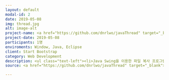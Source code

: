 ```yaml
---
layout: default
modal-id: 2
date: 2019-05-08
img: thread.jpg 
alt: image-alt
project-name: <a href="https://github.com/dnrlwo/javaThread" target="_blank">Java Thread</a>
project-date: 2019-05-08
participants: 1명
enviroments: Window, Java, Eclipse
client: Start Bootstrap
category: Web Development
description: <ul class="text-left"><li>Java Swing을 이용한 파일 복사 프로그램<ul><li>Thread를 통해 동시에 여러개의 파일 복사<li>Java swing의 Progressbar를 이용하여 각가의 진행정도 표시<li>java.io 패키지를 이용하여 Stream클래스 작성<li>daemon스레드를 이용하여 불완전 종료시 자동으로 작업 중지 및 취소</ul></li><li>Socket통신(TCP네트워킹)과 IO를 이용한 채팅프로그램<ul><li>ChattData라는 Object를 만들어 단순 문자열 입출력이 아닌 다양한 기능을 구현한 채팅프로그램<li>채팅방 접속시 접속유저명을 접속자 목록에 표시<li>접속자 목록을 클릭하여 귓속말기능 활성화<li>관리자가 접속자를 선택하여 강제퇴장 기능 구현</ul></li></ul>
source: <a href="https://github.com/dnrlwo/javaThread" target="_blank">코드 보러가기</a>

---
```

